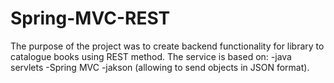 # Spring-MVC-REST

The purpose of the project was to create backend functionality for library to catalogue books using REST method.
The service is based on:
-java servlets
-Spring MVC
-jakson (allowing to send objects in JSON format).

